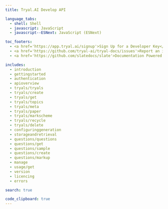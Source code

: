 ```yaml
---
title: Tryal.AI Develop API

language_tabs:
  - shell: Shell
  - javascript: JavaScript
  - javascript--ESNext: JavaScript (ESNext)

toc_footers:
  - <a href='https://app.tryal.ai/signup'>Sign Up for a Developer Key</a>
  - <a href='https://github.com/tryal-ai/tryal-docs/issues'>Report an issue with this documentation</a>
  - <a href='https://github.com/slatedocs/slate'>Documentation Powered by Slate</a>

includes:
  - introduction
  - gettingstarted
  - authentication
  - apioverview
  - tryals/tryals
  - tryals/create
  - tryals/get
  - tryals/topics
  - tryals/meta
  - tryals/paper
  - tryals/markscheme
  - tryals/recycle
  - tryals/delete
  - configuringgeneration
  - storageandretrieval
  - questions/questions
  - questions/get
  - questions/sample
  - questions/create
  - questions/markup
  - manage
  - usage/get
  - version
  - licencing
  - errors

search: true

code_clipboard: true
---
```

